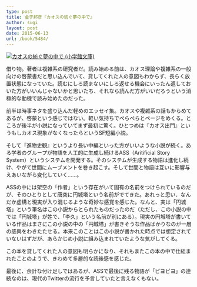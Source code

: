 ```yaml
---
type: post
title: 金子邦彦『カオスの紡ぐ夢の中で』
author: sugi
layout: post
date: 2015-06-13
url: /book/5484/
---
```

<a href="http://www.amazon.co.jp/exec/obidos/ASIN/4094020810/chezsugi-22/ref=nosim/" onclick="_gaq.push(['_trackEvent', 'outbound-article', 'http://www.amazon.co.jp/exec/obidos/ASIN/4094020810/chezsugi-22/ref=nosim/', ' ']);" name="amazletlink" target="_blank"><img src="http://i2.wp.com/ecx.images-amazon.com/images/I/21EK153HAYL._SL160_.jpg?w=660" alt="カオスの紡ぐ夢の中で (小学館文庫)" class="alignleft" data-recalc-dims="1" /> </a>

借り物。著者は複雑系の研究者だ。読み始める前は、カオス理論や複雑系の一般向けの啓蒙書だと思い込んでいて、貸してくれた人の意図もわからず、長らく放置状態になっていた。読むにしろ読まないにしろ返せる機会にいったん返しておいた方がいいんじゃないかと思いたち、それなら読んだ方がいいだろうという消極的な動機で読み始めたのだった。

前半は時事ネタを盛り込んだ軽めのエッセイ集。カオスや複雑系の話もからめてあるが、啓蒙という感じではない。軽い気持ちでぺらぺらとページをめくる。ところが後半が小説になっていてまず最初に驚く。ひとつめは『カオス出門』というもしカオス現象がなくなったらというSF短編小説。

そして『進物史観』というより長い中編といった方がいいような小説が続く。ある学者のグループが物語を人工的に生成し続けるASS（Aritificial Story System）というシステムを開発する。そのシステムが生成する物語は進化し続け、やがて世間にムーブメントを巻き起こす。そして世間と物語は互いに影響与えあいながら変化していく……。

ASSの中には架空の「作者」という存在がいて固有の名前をつけられているのだが、そのひとりとして唐突に円城塔という名前がでてきた。あれっと思い、なんだか虚構と現実が入り混じるような奇妙な感覚を感じた。なんと、実は「円城塔」という筆名はこの小説からとられたものだったのだ（ただし、この小説の中では「円城塔」が姓で、「李久」という名前が別にある）。現実の円城塔が書いている作品はまさにこの小説の中の「円城塔」が書きそうな作品ばかりなのが一層の感興をわきたたせる。本来このことはこの小説が書かれた時点では想定されていないはずだが、あらかじめ小説に組み込まれていたような気がしてくる。

この本を貸してくれた人の意図も明らかになり、それもまたこの本の中で仕組まれたことのようで、きわめて多層的な読後感を感じた。

最後に、余計な付け足しではあるが、ASSで最後に残る物語が「ピヨピヨ」の連続なのは、現代のTwitterの流行を予言していたと言えなくもない。